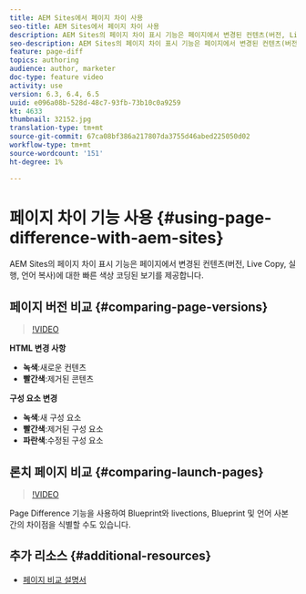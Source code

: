 ```yaml
---
title: AEM Sites에서 페이지 차이 사용
seo-title: AEM Sites에서 페이지 차이 사용
description: AEM Sites의 페이지 차이 표시 기능은 페이지에서 변경된 컨텐츠(버전, Live Copy, 실행, 언어 복사)에 대한 빠른 색상 코딩된 보기를 제공합니다.
seo-description: AEM Sites의 페이지 차이 표시 기능은 페이지에서 변경된 컨텐츠(버전, Live Copy, 실행, 언어 복사)에 대한 빠른 색상 코딩된 보기를 제공합니다.
feature: page-diff
topics: authoring
audience: author, marketer
doc-type: feature video
activity: use
version: 6.3, 6.4, 6.5
uuid: e096a08b-528d-48c7-93fb-73b10c0a9259
kt: 4633
thumbnail: 32152.jpg
translation-type: tm+mt
source-git-commit: 67ca08bf386a217807da3755d46abed225050d02
workflow-type: tm+mt
source-wordcount: '151'
ht-degree: 1%

---
```



# 페이지 차이 기능 사용 {#using-page-difference-with-aem-sites}

AEM Sites의 페이지 차이 표시 기능은 페이지에서 변경된 컨텐츠(버전, Live Copy, 실행, 언어 복사)에 대한 빠른 색상 코딩된 보기를 제공합니다.

## 페이지 버전 비교 {#comparing-page-versions}

>[!VIDEO](https://video.tv.adobe.com/v/32152?quality=9&learn=on)

**HTML 변경 사항**

* **녹색**:새로운 컨텐츠
* **빨간색**:제거된 콘텐츠

**구성 요소 변경**

* **녹색**:새 구성 요소
* **빨간색**:제거된 구성 요소
* **파란색**:수정된 구성 요소

## 론치 페이지 비교 {#comparing-launch-pages}

>[!VIDEO](https://video.tv.adobe.com/v/17746/?quality=9&learn=on)

Page Difference 기능을 사용하여 Blueprint와 livections, Blueprint 및 언어 사본 간의 차이점을 식별할 수도 있습니다.

## 추가 리소스 {#additional-resources}

* [페이지 비교 설명서](https://docs.adobe.com/content/help/en/experience-manager-65/authoring/siteandpage/page-diff.html)
